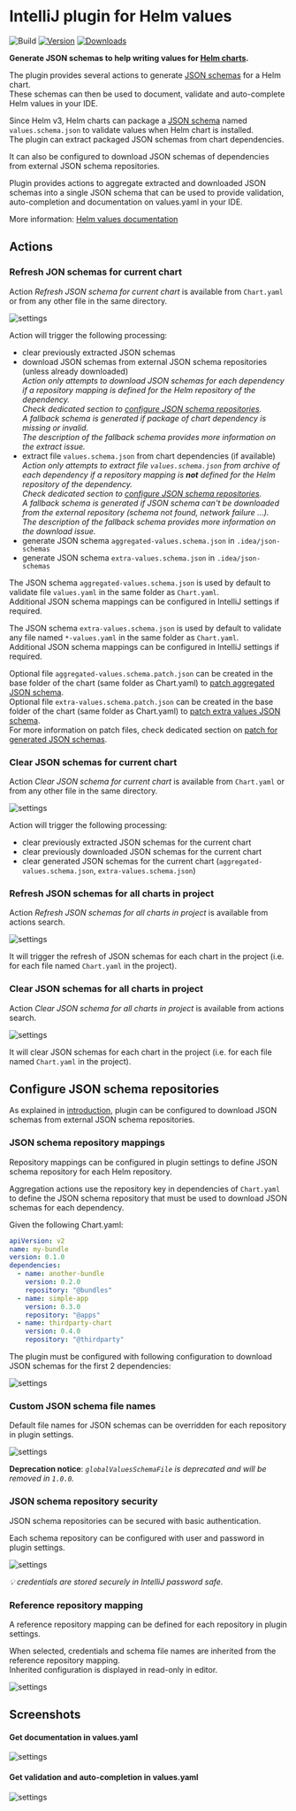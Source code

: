 # IntelliJ plugin for Helm values

![Build](https://github.com/fstaudt/helm-values/workflows/Build/badge.svg)
[![Version](https://img.shields.io/jetbrains/plugin/v/19970.svg)](https://plugins.jetbrains.com/plugin/19970-helm-values-assistant)
[![Downloads](https://img.shields.io/jetbrains/plugin/d/19970.svg)](https://plugins.jetbrains.com/plugin/19970-helm-values-assistant)

<!-- Plugin description -->
**Generate JSON schemas to help writing values for [Helm charts](https://helm.sh/).**

The plugin provides several actions to generate [JSON schemas](https://json-schema.org/) for a Helm chart.\
These schemas can then be used to document, validate and auto-complete Helm values in your IDE.

Since Helm v3, Helm charts can package a [JSON schema](https://helm.sh/docs/topics/charts/#schema-files)
named `values.schema.json` to validate values when Helm chart is installed.\
The plugin can extract packaged JSON schemas from chart dependencies.

It can also be configured to download JSON schemas of dependencies from external JSON schema repositories.

Plugin provides actions to aggregate extracted and downloaded JSON schemas into a single JSON schema
that can be used to provide validation, auto-completion and documentation on values.yaml in your IDE.

More information: [Helm values documentation](https://github.com/fstaudt/helm-values#readme)
<!-- Plugin description end -->

## Actions

### Refresh JON schemas for current chart

Action *Refresh JSON schema for current chart* is available from `Chart.yaml` or from any other file in the same
directory.

![settings](screenshots/action-refresh.png "Refresh JON schemas for current chart")

Action will trigger the following processing:

- clear previously extracted JSON schemas
- download JSON schemas from external JSON schema repositories (unless already downloaded)\
  *Action only attempts to download JSON schemas for each dependency*
  *if a repository mapping is defined for the Helm repository of the dependency.*\
  *Check dedicated section to [configure JSON schema repositories](#configure-json-schema-repositories).*\
  *A fallback schema is generated if package of chart dependency is missing or invalid.*\
  *The description of the fallback schema provides more information on the extract issue.*
- extract file `values.schema.json` from chart dependencies (if available)\
  *Action only attempts to extract file `values.schema.json` from archive of each dependency*
  *if a repository mapping is **not** defined for the Helm repository of the dependency.*\
  *Check dedicated section to [configure JSON schema repositories](#configure-json-schema-repositories).*\
  *A fallback schema is generated if JSON schema can't be downloaded from the external repository*
  *(schema not found, network failure ...).*\
  *The description of the fallback schema provides more information on the download issue.*
- generate JSON schema `aggregated-values.schema.json` in `.idea/json-schemas`
- generate JSON schema `extra-values.schema.json` in `.idea/json-schemas`

The JSON schema `aggregated-values.schema.json` is used by default to validate file `values.yaml`
in the same folder as `Chart.yaml`.\
Additional JSON schema mappings can be configured in IntelliJ settings if required.

The JSON schema `extra-values.schema.json` is used by default to validate any file named `*-values.yaml`
in the same folder as `Chart.yaml`.\
Additional JSON schema mappings can be configured in IntelliJ settings if required.

Optional file `aggregated-values.schema.patch.json` can be created in the base folder of the chart
(same folder as Chart.yaml) to [patch aggregated JSON schema](https://jsonpatch.com/).\
Optional file `extra-values.schema.patch.json` can be created in the base folder of the chart
(same folder as Chart.yaml) to [patch extra values JSON schema](https://jsonpatch.com/).\
For more information on patch files, check dedicated section
on [patch for generated JSON schemas](../README.md#patch-for-generated-json-schemas).

### Clear JSON schemas for current chart

Action *Clear JSON schema for current chart* is available from `Chart.yaml`
or from any other file in the same directory.

![settings](screenshots/action-clear.png "Clear JON schemas for current chart")

Action will trigger the following processing:

- clear previously extracted JSON schemas for the current chart
- clear previously downloaded JSON schemas for the current chart
- clear generated JSON schemas for the current chart (`aggregated-values.schema.json`, `extra-values.schema.json`)

### Refresh JSON schemas for all charts in project

Action *Refresh JSON schemas for all charts in project* is available from actions search.

![settings](screenshots/action-refresh-all.png "Refresh JON schemas for all charts in project")

It will trigger the refresh of JSON schemas for each chart in the project
(i.e. for each file named `Chart.yaml` in the project).

### Clear JSON schemas for all charts in project

Action *Clear JSON schema for all charts in project* is available from actions search.

![settings](screenshots/action-clear-all.png "Clear JON schemas for all charts in project")

It will clear JSON schemas for each chart in the project (i.e. for each file named `Chart.yaml` in the project).

## Configure JSON schema repositories

As explained in [introduction](../README.md#json-schema-repositories),
plugin can be configured to download JSON schemas from external JSON schema repositories.

### JSON schema repository mappings

Repository mappings can be configured in plugin settings to define JSON schema repository for each Helm repository.

Aggregation actions use the repository key in dependencies of `Chart.yaml` to define the JSON schema repository
that must be used to download JSON schemas for each dependency.

Given the following Chart.yaml:

```yaml
apiVersion: v2
name: my-bundle
version: 0.1.0
dependencies:
  - name: another-bundle
    version: 0.2.0
    repository: "@bundles"
  - name: simple-app
    version: 0.3.0
    repository: "@apps"
  - name: thirdparty-chart
    version: 0.4.0
    repository: "@thirdparty"
```

The plugin must be configured with following configuration to download JSON schemas for the first 2 dependencies:

![settings](screenshots/settings.png "Configure JSON schema repository mappings in settings")

### Custom JSON schema file names

Default file names for JSON schemas can be overridden for each repository in plugin settings.

![settings](screenshots/settings-custom.png "Custom JSON schema file names in settings")

**Deprecation notice**: *`globalValuesSchemaFile` is deprecated and will be removed in `1.0.0`.*

### JSON schema repository security

JSON schema repositories can be secured with basic authentication.

Each schema repository can be configured with user and password in plugin settings.

![settings](screenshots/settings-security.png "Security credentials in settings")

*:bulb: credentials are stored securely in IntelliJ password safe.*

### Reference repository mapping

A reference repository mapping can be defined for each repository in plugin settings.

When selected, credentials and schema file names are inherited from the reference repository mapping.\
Inherited configuration is displayed in read-only in editor.

![settings](screenshots/settings-reference.png "Reference repository mapping in settings")

## Screenshots

#### Get documentation in values.yaml

![settings](screenshots/values-documentation.png "Get documentation in values.yaml")

#### Get validation and auto-completion in values.yaml

![settings](screenshots/values-validation.png "Get validation and auto-completion in values.yaml")
